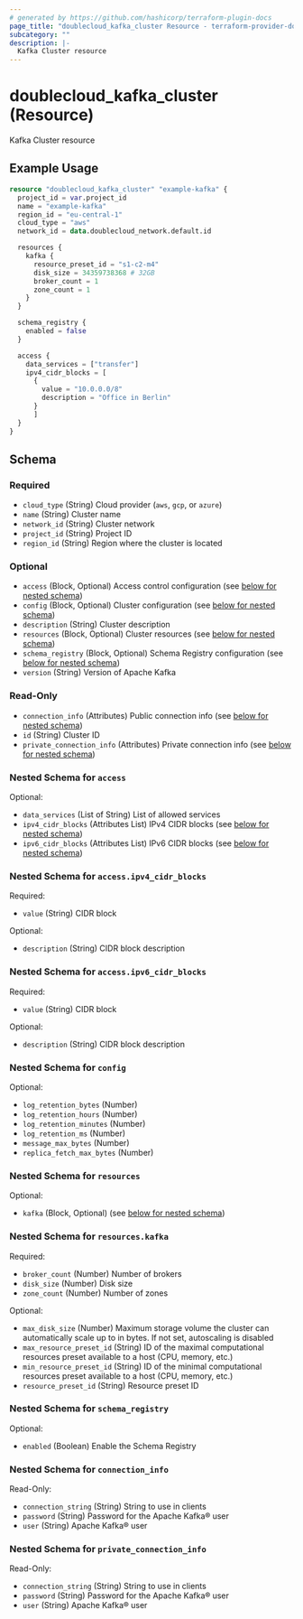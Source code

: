 ```yaml
---
# generated by https://github.com/hashicorp/terraform-plugin-docs
page_title: "doublecloud_kafka_cluster Resource - terraform-provider-doublecloud"
subcategory: ""
description: |-
  Kafka Cluster resource
---
```


# doublecloud_kafka_cluster (Resource)

Kafka Cluster resource

## Example Usage

```terraform
resource "doublecloud_kafka_cluster" "example-kafka" {
  project_id = var.project_id
  name = "example-kafka"
  region_id = "eu-central-1"
  cloud_type = "aws"
  network_id = data.doublecloud_network.default.id

  resources {
    kafka {
      resource_preset_id = "s1-c2-m4"
      disk_size = 34359738368 # 32GB
      broker_count = 1
      zone_count = 1
    }
  }

  schema_registry {
    enabled = false
  }

  access {
    data_services = ["transfer"]
    ipv4_cidr_blocks = [
      {
        value = "10.0.0.0/8"
        description = "Office in Berlin"
      }
	  ]
  }
}
```

<!-- schema generated by tfplugindocs -->
## Schema

### Required

- `cloud_type` (String) Cloud provider (`aws`, `gcp`, or `azure`)
- `name` (String) Cluster name
- `network_id` (String) Cluster network
- `project_id` (String) Project ID
- `region_id` (String) Region where the cluster is located

### Optional

- `access` (Block, Optional) Access control configuration (see [below for nested schema](#nestedblock--access))
- `config` (Block, Optional) Cluster configuration (see [below for nested schema](#nestedblock--config))
- `description` (String) Cluster description
- `resources` (Block, Optional) Cluster resources (see [below for nested schema](#nestedblock--resources))
- `schema_registry` (Block, Optional) Schema Registry configuration (see [below for nested schema](#nestedblock--schema_registry))
- `version` (String) Version of Apache Kafka

### Read-Only

- `connection_info` (Attributes) Public connection info (see [below for nested schema](#nestedatt--connection_info))
- `id` (String) Cluster ID
- `private_connection_info` (Attributes) Private connection info (see [below for nested schema](#nestedatt--private_connection_info))

<a id="nestedblock--access"></a>
### Nested Schema for `access`

Optional:

- `data_services` (List of String) List of allowed services
- `ipv4_cidr_blocks` (Attributes List) IPv4 CIDR blocks (see [below for nested schema](#nestedatt--access--ipv4_cidr_blocks))
- `ipv6_cidr_blocks` (Attributes List) IPv6 CIDR blocks (see [below for nested schema](#nestedatt--access--ipv6_cidr_blocks))

<a id="nestedatt--access--ipv4_cidr_blocks"></a>
### Nested Schema for `access.ipv4_cidr_blocks`

Required:

- `value` (String) CIDR block

Optional:

- `description` (String) CIDR block description


<a id="nestedatt--access--ipv6_cidr_blocks"></a>
### Nested Schema for `access.ipv6_cidr_blocks`

Required:

- `value` (String) CIDR block

Optional:

- `description` (String) CIDR block description



<a id="nestedblock--config"></a>
### Nested Schema for `config`

Optional:

- `log_retention_bytes` (Number)
- `log_retention_hours` (Number)
- `log_retention_minutes` (Number)
- `log_retention_ms` (Number)
- `message_max_bytes` (Number)
- `replica_fetch_max_bytes` (Number)


<a id="nestedblock--resources"></a>
### Nested Schema for `resources`

Optional:

- `kafka` (Block, Optional) (see [below for nested schema](#nestedblock--resources--kafka))

<a id="nestedblock--resources--kafka"></a>
### Nested Schema for `resources.kafka`

Required:

- `broker_count` (Number) Number of brokers
- `disk_size` (Number) Disk size
- `zone_count` (Number) Number of zones

Optional:

- `max_disk_size` (Number) Maximum storage volume the cluster can automatically scale up to in bytes. If not set, autoscaling is disabled
- `max_resource_preset_id` (String) ID of the maximal computational resources preset available to a host (CPU, memory, etc.)
- `min_resource_preset_id` (String) ID of the minimal computational resources preset available to a host (CPU, memory, etc.)
- `resource_preset_id` (String) Resource preset ID



<a id="nestedblock--schema_registry"></a>
### Nested Schema for `schema_registry`

Optional:

- `enabled` (Boolean) Enable the Schema Registry


<a id="nestedatt--connection_info"></a>
### Nested Schema for `connection_info`

Read-Only:

- `connection_string` (String) String to use in clients
- `password` (String) Password for the Apache Kafka® user
- `user` (String) Apache Kafka® user


<a id="nestedatt--private_connection_info"></a>
### Nested Schema for `private_connection_info`

Read-Only:

- `connection_string` (String) String to use in clients
- `password` (String) Password for the Apache Kafka® user
- `user` (String) Apache Kafka® user
